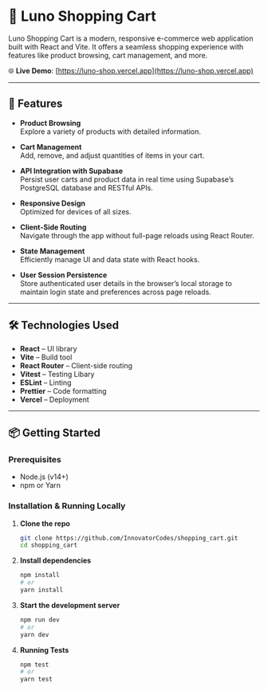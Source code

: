 # 🛒 Luno Shopping Cart

Luno Shopping Cart is a modern, responsive e-commerce web application built with React and Vite. It offers a seamless shopping experience with features like product browsing, cart management, and more.

🌐 **Live Demo**: [https://luno-shop.vercel.app](https://luno-shop.vercel.app)

---

## 🚀 Features

- **Product Browsing**  
  Explore a variety of products with detailed information.

- **Cart Management**  
  Add, remove, and adjust quantities of items in your cart.

- **API Integration with Supabase**  
  Persist user carts and product data in real time using Supabase’s PostgreSQL database and RESTful APIs.

- **Responsive Design**  
  Optimized for devices of all sizes.

- **Client-Side Routing**  
  Navigate through the app without full-page reloads using React Router.

- **State Management**  
  Efficiently manage UI and data state with React hooks.

- **User Session Persistence**  
  Store authenticated user details in the browser’s local storage to maintain login state and preferences across page reloads.

---

## 🛠️ Technologies Used

- **React** – UI library
- **Vite** – Build tool
- **React Router** – Client-side routing
- **Vitest** – Testing Libary
- **ESLint** – Linting
- **Prettier** – Code formatting
- **Vercel** – Deployment

---

## 📦 Getting Started

### Prerequisites

- Node.js (v14+)
- npm or Yarn

### Installation & Running Locally

1. **Clone the repo**
   ```bash
   git clone https://github.com/InnovatorCodes/shopping_cart.git
   cd shopping_cart
   ```
2. **Install dependencies**
   ```bash
   npm install
   # or
   yarn install
   ```
3. **Start the development server**
   ```bash
   npm run dev
   # or
   yarn dev
   ```
4. **Running Tests**
   ```bash
   npm test
   # or
   yarn test
   ```
